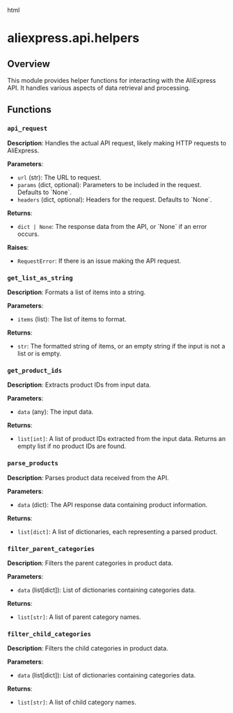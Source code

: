 html
<h1>aliexpress.api.helpers</h1>

<h2>Overview</h2>
<p>This module provides helper functions for interacting with the AliExpress API.  It handles various aspects of data retrieval and processing.</p>

<h2>Functions</h2>

<h3><code>api_request</code></h3>

<p><strong>Description</strong>:  Handles the actual API request, likely making HTTP requests to AliExpress.</p>

<p><strong>Parameters</strong>:</p>
<ul>
  <li><code>url</code> (str): The URL to request.</li>
  <li><code>params</code> (dict, optional): Parameters to be included in the request. Defaults to `None`.</li>
  <li><code>headers</code> (dict, optional): Headers for the request. Defaults to `None`.</li>
</ul>

<p><strong>Returns</strong>:</p>
<ul>
  <li><code>dict | None</code>: The response data from the API, or `None` if an error occurs.</li>
</ul>

<p><strong>Raises</strong>:</p>
<ul>
  <li><code>RequestError</code>: If there is an issue making the API request.</li>
</ul>


<h3><code>get_list_as_string</code></h3>

<p><strong>Description</strong>: Formats a list of items into a string.</p>

<p><strong>Parameters</strong>:</p>
<ul>
  <li><code>items</code> (list): The list of items to format. </li>
</ul>

<p><strong>Returns</strong>:</p>
<ul>
  <li><code>str</code>: The formatted string of items, or an empty string if the input is not a list or is empty.</li>
</ul>


<h3><code>get_product_ids</code></h3>

<p><strong>Description</strong>: Extracts product IDs from input data.  </p>

<p><strong>Parameters</strong>:</p>
<ul>
  <li><code>data</code> (any): The input data. </li>
</ul>

<p><strong>Returns</strong>:</p>
<ul>
  <li><code>list[int]</code>: A list of product IDs extracted from the input data.  Returns an empty list if no product IDs are found.</li>
</ul>


<h3><code>parse_products</code></h3>

<p><strong>Description</strong>: Parses product data received from the API.</p>

<p><strong>Parameters</strong>:</p>
<ul>
  <li><code>data</code> (dict): The API response data containing product information.</li>
</ul>

<p><strong>Returns</strong>:</p>
<ul>
  <li><code>list[dict]</code>: A list of dictionaries, each representing a parsed product.</li>
</ul>


<h3><code>filter_parent_categories</code></h3>

<p><strong>Description</strong>: Filters the parent categories in product data.</p>

<p><strong>Parameters</strong>:</p>
<ul>
  <li><code>data</code> (list[dict]): List of dictionaries containing categories data. </li>
</ul>

<p><strong>Returns</strong>:</p>
<ul>
  <li><code>list[str]</code>: A list of parent category names.</li>
</ul>


<h3><code>filter_child_categories</code></h3>

<p><strong>Description</strong>: Filters the child categories in product data.</p>

<p><strong>Parameters</strong>:</p>
<ul>
  <li><code>data</code> (list[dict]): List of dictionaries containing categories data. </li>
</ul>

<p><strong>Returns</strong>:</p>
<ul>
  <li><code>list[str]</code>: A list of child category names. </li>
</ul>